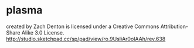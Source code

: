 # plasma
created by Zach Denton
is licensed under a Creative Commons Attribution-Share Alike 3.0 License.
http://studio.sketchpad.cc/sp/pad/view/ro.9UsliAr0oIAAh/rev.638
